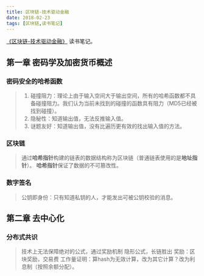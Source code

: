 ```yaml
---
title: 区块链-技术驱动金融
date: 2018-02-23
tags: [区块链,读书笔记]
---
```


[《区块链-技术驱动金融》](https://book.douban.com/subject/26860970/ "豆瓣链接")  读书笔记。

<!--more-->

## 第一章 密码学及加密货币概述

### 密码安全的哈希函数
> 1. 碰撞阻力：理论上由于输入空间大于输出空间，所有的哈希函数都不具备碰撞阻力。我们认为当前未找到的碰撞的函数具有阻力（MD5已经被找到碰撞）。 
> 2. 隐秘性：知道输出值，无法反推输入值。
> 3. 谜题友好：知道输出值，没有比遍历更有效的找出输入值的方法。

### 区块链
> 通过**哈希指针**构建的链表的数据结构称为区块链（普通链表使用的是**地址指针**）。
> **哈希指针**保证了数据的不可篡改性。

### 数字签名
> 公钥即身份：只有知道私钥的人，才能发出可被公钥校验的消息。 

## 第二章 去中心化
### 分布式共识
> 技术上无法保障绝对的公式，通过奖励机制
> 隐形公式，长链胜出
> 奖励：区块奖励，交易费
> 工作量证明：算hash为无效计算，改为其它计算？改为利息制（按照余额分配）。
